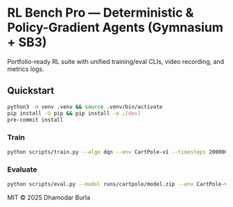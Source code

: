 # RL Bench Pro — Deterministic & Policy-Gradient Agents (Gymnasium + SB3)

Portfolio-ready RL suite with unified training/eval CLIs, video recording, and metrics logs.

## Quickstart
```bash
python3 -m venv .venv && source .venv/bin/activate
pip install -U pip && pip install -e .[dev]
pre-commit install
```
### Train
```bash
python scripts/train.py --algo dqn --env CartPole-v1 --timesteps 200000 --log runs/cartpole --video cartpole_videos
```
### Evaluate
```bash
python scripts/eval.py --model runs/cartpole/model.zip --env CartPole-v1 --episodes 50 --video eval_videos/cartpole
```

MIT © 2025 Dhamodar Burla
